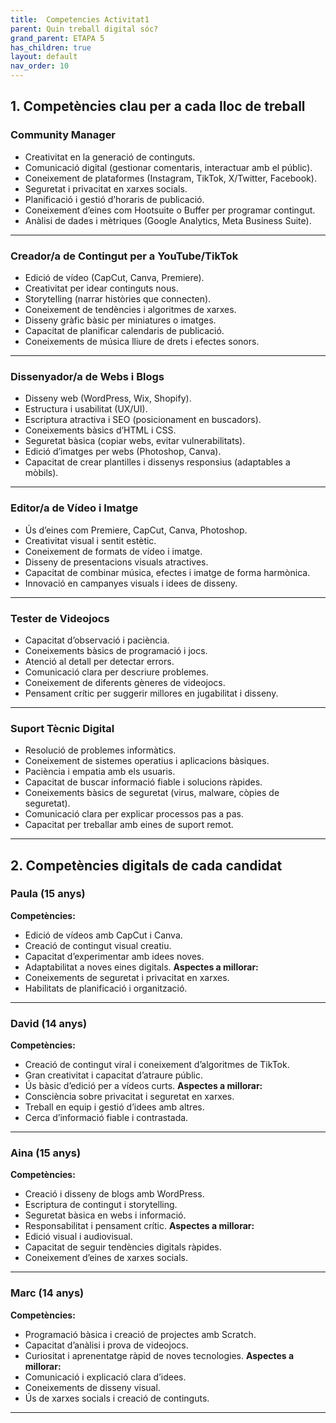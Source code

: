 ```yaml
---
title:  Competencies Activitat1
parent: Quin treball digital sóc?
grand_parent: ETAPA 5
has_children: true
layout: default
nav_order: 10
---
```






## **1. Competències clau per a cada lloc de treball**

### **Community Manager**

* Creativitat en la generació de continguts.
* Comunicació digital (gestionar comentaris, interactuar amb el públic).
* Coneixement de plataformes (Instagram, TikTok, X/Twitter, Facebook).
* Seguretat i privacitat en xarxes socials.
* Planificació i gestió d’horaris de publicació.
* Coneixement d’eines com Hootsuite o Buffer per programar contingut.
* Anàlisi de dades i mètriques (Google Analytics, Meta Business Suite).

---

### **Creador/a de Contingut per a YouTube/TikTok**

* Edició de vídeo (CapCut, Canva, Premiere).
* Creativitat per idear continguts nous.
* Storytelling (narrar històries que connecten).
* Coneixement de tendències i algoritmes de xarxes.
* Disseny gràfic bàsic per miniatures o imatges.
* Capacitat de planificar calendaris de publicació.
* Coneixements de música lliure de drets i efectes sonors.

---

### **Dissenyador/a de Webs i Blogs**

* Disseny web (WordPress, Wix, Shopify).
* Estructura i usabilitat (UX/UI).
* Escriptura atractiva i SEO (posicionament en buscadors).
* Coneixements bàsics d’HTML i CSS.
* Seguretat bàsica (copiar webs, evitar vulnerabilitats).
* Edició d’imatges per webs (Photoshop, Canva).
* Capacitat de crear plantilles i dissenys responsius (adaptables a mòbils).

---

### **Editor/a de Vídeo i Imatge**

* Ús d’eines com Premiere, CapCut, Canva, Photoshop.
* Creativitat visual i sentit estètic.
* Coneixement de formats de vídeo i imatge.
* Disseny de presentacions visuals atractives.
* Capacitat de combinar música, efectes i imatge de forma harmònica.
* Innovació en campanyes visuals i idees de disseny.

---

### **Tester de Videojocs**

* Capacitat d’observació i paciència.
* Coneixements bàsics de programació i jocs.
* Atenció al detall per detectar errors.
* Comunicació clara per descriure problemes.
* Coneixement de diferents gèneres de videojocs.
* Pensament crític per suggerir millores en jugabilitat i disseny.

---

### **Suport Tècnic Digital**

* Resolució de problemes informàtics.
* Coneixement de sistemes operatius i aplicacions bàsiques.
* Paciència i empatia amb els usuaris.
* Capacitat de buscar informació fiable i solucions ràpides.
* Coneixements bàsics de seguretat (virus, malware, còpies de seguretat).
* Comunicació clara per explicar processos pas a pas.
* Capacitat per treballar amb eines de suport remot.

---

## **2. Competències digitals de cada candidat**

### **Paula (15 anys)**

**Competències:**

* Edició de vídeos amb CapCut i Canva.
* Creació de contingut visual creatiu.
* Capacitat d’experimentar amb idees noves.
* Adaptabilitat a noves eines digitals.
  **Aspectes a millorar:**
* Coneixements de seguretat i privacitat en xarxes.
* Habilitats de planificació i organització.

---

### **David (14 anys)**

**Competències:**

* Creació de contingut viral i coneixement d’algoritmes de TikTok.
* Gran creativitat i capacitat d’atraure públic.
* Ús bàsic d’edició per a vídeos curts.
  **Aspectes a millorar:**
* Consciència sobre privacitat i seguretat en xarxes.
* Treball en equip i gestió d’idees amb altres.
* Cerca d’informació fiable i contrastada.

---

### **Aina (15 anys)**

**Competències:**

* Creació i disseny de blogs amb WordPress.
* Escriptura de contingut i storytelling.
* Seguretat bàsica en webs i informació.
* Responsabilitat i pensament crític.
  **Aspectes a millorar:**
* Edició visual i audiovisual.
* Capacitat de seguir tendències digitals ràpides.
* Coneixement d’eines de xarxes socials.

---

### **Marc (14 anys)**

**Competències:**

* Programació bàsica i creació de projectes amb Scratch.
* Capacitat d’anàlisi i prova de videojocs.
* Curiositat i aprenentatge ràpid de noves tecnologies.
  **Aspectes a millorar:**
* Comunicació i explicació clara d’idees.
* Coneixements de disseny visual.
* Ús de xarxes socials i creació de continguts.

---


